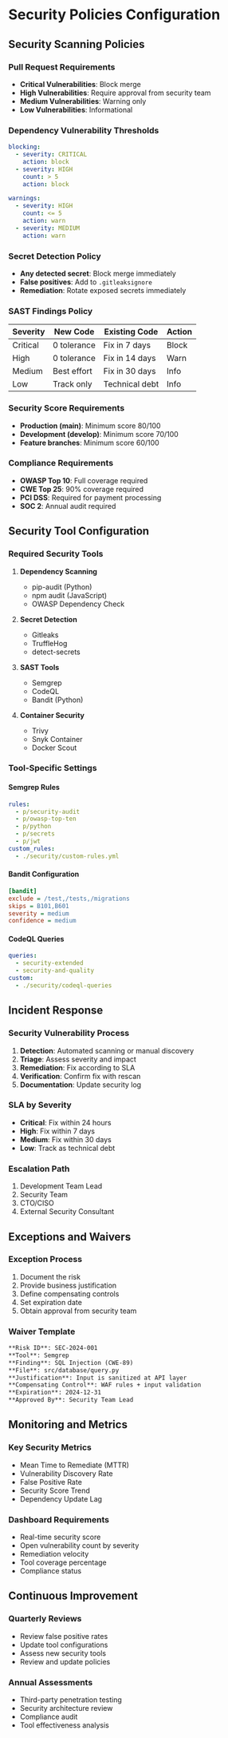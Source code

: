 # Security Policies Configuration

## Security Scanning Policies

### Pull Request Requirements
- **Critical Vulnerabilities**: Block merge
- **High Vulnerabilities**: Require approval from security team
- **Medium Vulnerabilities**: Warning only
- **Low Vulnerabilities**: Informational

### Dependency Vulnerability Thresholds
```yaml
blocking:
  - severity: CRITICAL
    action: block
  - severity: HIGH
    count: > 5
    action: block

warnings:
  - severity: HIGH
    count: <= 5
    action: warn
  - severity: MEDIUM
    action: warn
```

### Secret Detection Policy
- **Any detected secret**: Block merge immediately
- **False positives**: Add to `.gitleaksignore`
- **Remediation**: Rotate exposed secrets immediately

### SAST Findings Policy
| Severity | New Code | Existing Code | Action |
|----------|----------|---------------|---------|
| Critical | 0 tolerance | Fix in 7 days | Block |
| High | 0 tolerance | Fix in 14 days | Warn |
| Medium | Best effort | Fix in 30 days | Info |
| Low | Track only | Technical debt | Info |

### Security Score Requirements
- **Production (main)**: Minimum score 80/100
- **Development (develop)**: Minimum score 70/100
- **Feature branches**: Minimum score 60/100

### Compliance Requirements
- **OWASP Top 10**: Full coverage required
- **CWE Top 25**: 90% coverage required
- **PCI DSS**: Required for payment processing
- **SOC 2**: Annual audit required

## Security Tool Configuration

### Required Security Tools
1. **Dependency Scanning**
   - pip-audit (Python)
   - npm audit (JavaScript)
   - OWASP Dependency Check

2. **Secret Detection**
   - Gitleaks
   - TruffleHog
   - detect-secrets

3. **SAST Tools**
   - Semgrep
   - CodeQL
   - Bandit (Python)

4. **Container Security**
   - Trivy
   - Snyk Container
   - Docker Scout

### Tool-Specific Settings

#### Semgrep Rules
```yaml
rules:
  - p/security-audit
  - p/owasp-top-ten
  - p/python
  - p/secrets
  - p/jwt
custom_rules:
  - ./security/custom-rules.yml
```

#### Bandit Configuration
```ini
[bandit]
exclude = /test,/tests,/migrations
skips = B101,B601
severity = medium
confidence = medium
```

#### CodeQL Queries
```yaml
queries:
  - security-extended
  - security-and-quality
custom:
  - ./security/codeql-queries
```

## Incident Response

### Security Vulnerability Process
1. **Detection**: Automated scanning or manual discovery
2. **Triage**: Assess severity and impact
3. **Remediation**: Fix according to SLA
4. **Verification**: Confirm fix with rescan
5. **Documentation**: Update security log

### SLA by Severity
- **Critical**: Fix within 24 hours
- **High**: Fix within 7 days
- **Medium**: Fix within 30 days
- **Low**: Track as technical debt

### Escalation Path
1. Development Team Lead
2. Security Team
3. CTO/CISO
4. External Security Consultant

## Exceptions and Waivers

### Exception Process
1. Document the risk
2. Provide business justification
3. Define compensating controls
4. Set expiration date
5. Obtain approval from security team

### Waiver Template
```markdown
**Risk ID**: SEC-2024-001
**Tool**: Semgrep
**Finding**: SQL Injection (CWE-89)
**File**: src/database/query.py
**Justification**: Input is sanitized at API layer
**Compensating Control**: WAF rules + input validation
**Expiration**: 2024-12-31
**Approved By**: Security Team Lead
```

## Monitoring and Metrics

### Key Security Metrics
- Mean Time to Remediate (MTTR)
- Vulnerability Discovery Rate
- False Positive Rate
- Security Score Trend
- Dependency Update Lag

### Dashboard Requirements
- Real-time security score
- Open vulnerability count by severity
- Remediation velocity
- Tool coverage percentage
- Compliance status

## Continuous Improvement

### Quarterly Reviews
- Review false positive rates
- Update tool configurations
- Assess new security tools
- Review and update policies

### Annual Assessments
- Third-party penetration testing
- Security architecture review
- Compliance audit
- Tool effectiveness analysis
